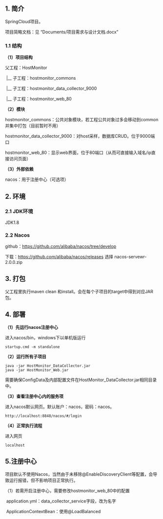 ## 1. 简介

SpringCloud项目。

项目简略文档：见 “Documents/项目需求与设计文档.docx”

### 1.1 结构

**（1）项目结构**

父工程：HostMonitor

​	|__ 子工程：hostmonitor_commons

​	|__ 子工程：hostmonitor_data_collector_9000

​	|__ 子工程：hostmonitor_web_80

**（2）模块**

hostmonitor_commons：公共对象模块，若工程公共对象过多会移动到common并集中打包（目前暂时不用）

hostmonitor_data_collector_9000：对host采样，数据库CRUD。位于9000端口

hostmonitor_web_80：显示web界面，位于80端口（从而可直接输入域名/ip直接访问页面）

**（3）外部依赖**

nacos：用于注册中心（可选项）



## 2. 环境

### 2.1 JDK环境

JDK1.8

### 2.2 Nacos

github：https://github.com/alibaba/nacos/tree/develop

下载：https://github.com/alibaba/nacos/releases  选择 nacos-servewr-2.0.0.zip



## 3. 打包

父工程里执行maven clean 和install。会在每个子项目的target中得到对应JAR包。



## 4. 部署

**（1）先运行nacos注册中心**

进入nacos/bin，windows下以单机版运行

```
startup.cmd -m standalone
```

**（2）运行所有子项目**

```
java -jar HostMonitor_DataCollector.jar
java -jar HostMonitor_Web.jar
```

需要确保ConfigData及内部配置文件在HostMonitor_DataCollector.jar相同目录中。

**（3）查看注册中心内的服务项**

进入nacos默认网页。默认账户：nacos，密码：nacos。

```url
http://localhost:8848/nacos/#/login
```

**（4）正常执行流程**

进入网页

```
localhost
```

## 5.注册中心

​	项目默认不使用Nacos，当然由于未移除@EnableDiscoveryClient等配置，会导致运行报错，但不影响项目正常执行。

（1）若需开启注册中心，需要修改hostmonitor_web_80中的配置

​	application.yml：data_collector_service字段，改为名字

​	ApplicationContextBean：使用@LoadBalanced





​			

